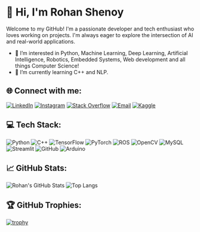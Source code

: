 # 💫 Hi, I'm Rohan Shenoy

Welcome to my GitHub! I'm a passionate developer and tech enthusiast who loves working on projects. I'm always eager to explore the intersection of AI and real-world applications.

- 👀 I’m interested in Python, Machine Learning, Deep Learning, Artificial Intelligence, Robotics, Embedded Systems, Web development and all things Computer Science!
- 🌱 I’m currently learning C++ and NLP.


## 🌐 Connect with me:
[![LinkedIn](https://img.shields.io/badge/-LinkedIn-0077B5?style=flat&logo=linkedin&logoColor=white)](https://www.linkedin.com/in/rohan-shenoy30) 
[![Instagram](https://img.shields.io/badge/-Instagram-E4405F?style=flat&logo=instagram&logoColor=white)](https://www.instagram.com/rohan.shenoy30)
[![Stack Overflow](https://img.shields.io/badge/-Stack%20Overflow-FE7A16?style=flat&logo=stack-overflow&logoColor=white)](https://stackoverflow.com/users/your-id)
[![Email](https://img.shields.io/badge/-Email-D14836?style=flat&logo=gmail&logoColor=white)](mailto:roshenoy30@gmail.com)
[![Kaggle](https://img.shields.io/badge/-Kaggle-20BEFF?style=flat&logo=kaggle&logoColor=white)](https://www.kaggle.com/rohanshenoy30)

## 💻 Tech Stack:
![Python](https://img.shields.io/badge/-Python-3776AB?style=flat&logo=python&logoColor=white)
![C++](https://img.shields.io/badge/-C++-00599C?style=flat&logo=cplusplus&logoColor=white)
![TensorFlow](https://img.shields.io/badge/-TensorFlow-FF6F00?style=flat&logo=tensorflow&logoColor=white)
![PyTorch](https://img.shields.io/badge/-PyTorch-EE4C2C?style=flat&logo=pytorch&logoColor=white)
![ROS](https://img.shields.io/badge/-ROS-22314E?style=flat&logo=ros&logoColor=white)
![OpenCV](https://img.shields.io/badge/-OpenCV-5C3EE8?style=flat&logo=opencv&logoColor=white)
![MySQL](https://img.shields.io/badge/-MySQL-4479A1?style=flat&logo=mysql&logoColor=white)
![Streamlit](https://img.shields.io/badge/-Streamlit-FF4B4B?style=flat&logo=streamlit&logoColor=white)
![GitHub](https://img.shields.io/badge/-GitHub-181717?style=flat&logo=github&logoColor=white)
![Arduino](https://img.shields.io/badge/-Arduino-00979D?style=flat&logo=arduino&logoColor=white)

## 📈 GitHub Stats:
![Rohan's GitHub Stats](https://github-readme-stats.vercel.app/api?username=rohanshenoy30&show_icons=true&hide_border=true&theme=radical)
![Top Langs](https://github-readme-stats.vercel.app/api/top-langs/?username=rohanshenoy30&layout=compact&hide_border=true&theme=radical)

## 🏆 GitHub Trophies:
[![trophy](https://github-profile-trophy.vercel.app/?username=rohanshenoy30&theme=monokai&margin-w=10&no-frame=true)](https://github.com/ryo-ma/github-profile-trophy)
